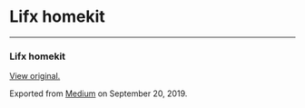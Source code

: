 Lifx homekit
============

------------------------------------------------------------------------

### Lifx homekit

  

[View original.](https://medium.com/p/d7d9a34a3323)

Exported from [Medium](https://medium.com) on September 20, 2019.
